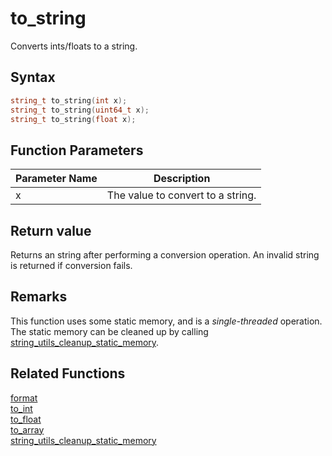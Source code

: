 
# to_string

Converts ints/floats to a string.

## Syntax

```cpp
string_t to_string(int x);
string_t to_string(uint64_t x);
string_t to_string(float x);
```

## Function Parameters

Parameter Name | Description
--- | ---
x | The value to convert to a string.

## Return value

Returns an string after performing a conversion operation. An invalid string is returned if conversion fails.

## Remarks

This function uses some static memory, and is a *single-threaded* operation. The static memory can be cleaned up by calling [string_utils_cleanup_static_memory](https://github.com/RandyGaul/cute_framework/blob/master/docs/string/string/string_utils_cleanup_static_memory.md).

## Related Functions

[format](https://github.com/RandyGaul/cute_framework/blob/master/docs/string/string/format.md)  
[to_int](https://github.com/RandyGaul/cute_framework/blob/master/docs/string/string/to_int.md)  
[to_float](https://github.com/RandyGaul/cute_framework/blob/master/docs/string/string/to_float.md)  
[to_array](https://github.com/RandyGaul/cute_framework/blob/master/docs/string/string/to_array.md)  
[string_utils_cleanup_static_memory](https://github.com/RandyGaul/cute_framework/blob/master/docs/string/string/string_utils_cleanup_static_memory.md)  
